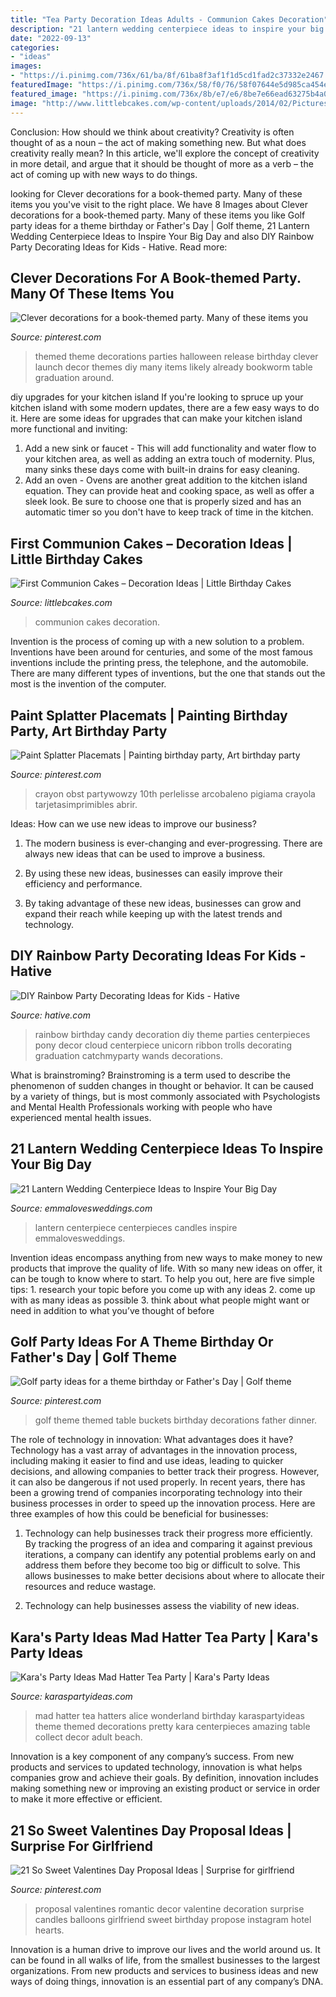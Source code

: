 ```yaml
---
title: "Tea Party Decoration Ideas Adults - Communion Cakes Decoration"
description: "21 lantern wedding centerpiece ideas to inspire your big day"
date: "2022-09-13"
categories:
- "ideas"
images:
- "https://i.pinimg.com/736x/61/ba/8f/61ba8f3af1f1d5cd1fad2c37332e2467.jpg"
featuredImage: "https://i.pinimg.com/736x/58/f0/76/58f07644e5d985ca454ea681294e10e5.jpg"
featured_image: "https://i.pinimg.com/736x/8b/e7/e6/8be7e66ead63275b4a0d724b337dbef5.jpg"
image: "http://www.littlebcakes.com/wp-content/uploads/2014/02/Pictures-of-First-Communion-Cakes-627x1024.jpg"
---
```



Conclusion: How should we think about creativity?
Creativity is often thought of as a noun – the act of making something new. But what does creativity really mean? In this article, we'll explore the concept of creativity in more detail, and argue that it should be thought of more as a verb – the act of coming up with new ways to do things.

	

		
looking for Clever decorations for a book-themed party. Many of these items you you've visit to the right place. We have 8 Images about Clever decorations for a book-themed party. Many of these items you like Golf party ideas for a theme birthday or Father&#039;s Day | Golf theme, 21 Lantern Wedding Centerpiece Ideas to Inspire Your Big Day and also DIY Rainbow Party Decorating Ideas for Kids - Hative. Read more:
		
    
## Clever Decorations For A Book-themed Party. Many Of These Items You

<img loading=lazy src="https://s-media-cache-ak0.pinimg.com/736x/ea/6d/ed/ea6dede3f6ce2f9912efae33229ae713--book-theme-parties-book-themed-party.jpg" onerror="this.onerror=null;this.src='https://tse3.mm.bing.net/th?id=OIP.hzQW_8QjAt2yAdd8Qx97JQHaJ3&amp;pid=15.1';" alt="Clever decorations for a book-themed party. Many of these items you">

_Source: pinterest.com_

>themed theme decorations parties halloween release birthday clever launch decor themes diy many items likely already bookworm table graduation around. 

	

diy upgrades for your kitchen island
If you're looking to spruce up your kitchen island with some modern updates, there are a few easy ways to do it. Here are some ideas for upgrades that can make your kitchen island more functional and inviting: 
1. Add a new sink or faucet - This will add functionality and water flow to your kitchen area, as well as adding an extra touch of modernity. Plus, many sinks these days come with built-in drains for easy cleaning. 
2. Add an oven - Ovens are another great addition to the kitchen island equation. They can provide heat and cooking space, as well as offer a sleek look. Be sure to choose one that is properly sized and has an automatic timer so you don't have to keep track of time in the kitchen. 

    
## First Communion Cakes – Decoration Ideas | Little Birthday Cakes

<img loading=lazy src="http://www.littlebcakes.com/wp-content/uploads/2014/02/Pictures-of-First-Communion-Cakes-627x1024.jpg" onerror="this.onerror=null;this.src='https://tse2.mm.bing.net/th?id=OIP.iNCejBY0aD6J938eaEJdHAHaMG&amp;pid=15.1';" alt="First Communion Cakes – Decoration Ideas | Little Birthday Cakes">

_Source: littlebcakes.com_

>communion cakes decoration. 

	

Invention is the process of coming up with a new solution to a problem. Inventions have been around for centuries, and some of the most famous inventions include the printing press, the telephone, and the automobile. There are many different types of inventions, but the one that stands out the most is the invention of the computer.

    
## Paint Splatter Placemats | Painting Birthday Party, Art Birthday Party

<img loading=lazy src="https://i.pinimg.com/736x/8b/e7/e6/8be7e66ead63275b4a0d724b337dbef5.jpg" onerror="this.onerror=null;this.src='https://tse4.mm.bing.net/th?id=OIP.LnokAZkPjaSjkxX4GJdGrgHaLD&amp;pid=15.1';" alt="Paint Splatter Placemats | Painting birthday party, Art birthday party">

_Source: pinterest.com_

>crayon obst partywowzy 10th perlelisse arcobaleno pigiama crayola tarjetasimprimibles abrir. 

	

Ideas: How can we use new ideas to improve our business?
1. The modern business is ever-changing and ever-progressing. There are always new ideas that can be used to improve a business.
2. By using these new ideas, businesses can easily improve their efficiency and performance.

3. By taking advantage of these new ideas, businesses can grow and expand their reach while keeping up with the latest trends and technology.

    
## DIY Rainbow Party Decorating Ideas For Kids - Hative

<img loading=lazy src="https://hative.com/wp-content/uploads/2014/11/diy-rainbow-party-decorating-ideas/4-candy-decoration.jpg" onerror="this.onerror=null;this.src='https://tse2.mm.bing.net/th?id=OIP.GfTxgQhCKywEmuWykiSTCAHaLG&amp;pid=15.1';" alt="DIY Rainbow Party Decorating Ideas for Kids - Hative">

_Source: hative.com_

>rainbow birthday candy decoration diy theme parties centerpieces pony decor cloud centerpiece unicorn ribbon trolls decorating graduation catchmyparty wands decorations. 

	

What is brainstroming?
Brainstroming is a term used to describe the phenomenon of sudden changes in thought or behavior. It can be caused by a variety of things, but is most commonly associated with Psychologists and Mental Health Professionals working with people who have experienced mental health issues.

    
## 21 Lantern Wedding Centerpiece Ideas To Inspire Your Big Day

<img loading=lazy src="http://emmalovesweddings.com/wp-content/uploads/2017/08/vintage-wedding-centerpiece-ideas-with-lantern-and-candles.jpg" onerror="this.onerror=null;this.src='https://tse2.mm.bing.net/th?id=OIP.Eq8xctou3JZK1tda_Vd7EwHaLH&amp;pid=15.1';" alt="21 Lantern Wedding Centerpiece Ideas to Inspire Your Big Day">

_Source: emmalovesweddings.com_

>lantern centerpiece centerpieces candles inspire emmalovesweddings. 

	

Invention ideas encompass anything from new ways to make money to new products that improve the quality of life. With so many new ideas on offer, it can be tough to know where to start. To help you out, here are five simple tips: 1. research your topic before you come up with any ideas 2. come up with as many ideas as possible 3. think about what people might want or need in addition to what you’ve thought of before 
    
## Golf Party Ideas For A Theme Birthday Or Father&#039;s Day | Golf Theme

<img loading=lazy src="https://i.pinimg.com/736x/58/f0/76/58f07644e5d985ca454ea681294e10e5.jpg" onerror="this.onerror=null;this.src='https://tse2.mm.bing.net/th?id=OIP.gSqPLZJiY6v_wS3LlVExsAHaJ3&amp;pid=15.1';" alt="Golf party ideas for a theme birthday or Father&#039;s Day | Golf theme">

_Source: pinterest.com_

>golf theme themed table buckets birthday decorations father dinner. 

	

The role of technology in innovation: What advantages does it have?
Technology has a vast array of advantages in the innovation process, including making it easier to find and use ideas, leading to quicker decisions, and allowing companies to better track their progress. However, it can also be dangerous if not used properly. In recent years, there has been a growing trend of companies incorporating technology into their business processes in order to speed up the innovation process. Here are three examples of how this could be beneficial for businesses: 
1) Technology can help businesses track their progress more efficiently. By tracking the progress of an idea and comparing it against previous iterations, a company can identify any potential problems early on and address them before they become too big or difficult to solve. This allows businesses to make better decisions about where to allocate their resources and reduce wastage. 

2) Technology can help businesses assess the viability of new ideas.

    
## Kara&#039;s Party Ideas Mad Hatter Tea Party | Kara&#039;s Party Ideas

<img loading=lazy src="http://www.karaspartyideas.com/wp-content/uploads/2012/05/robynprestonphotography-2012-34_600x900.jpg" onerror="this.onerror=null;this.src='https://tse4.mm.bing.net/th?id=OIP.U886wz1iauuIY5ZeH4CE8wHaLH&amp;pid=15.1';" alt="Kara&#039;s Party Ideas Mad Hatter Tea Party | Kara&#039;s Party Ideas">

_Source: karaspartyideas.com_

>mad hatter tea hatters alice wonderland birthday karaspartyideas theme themed decorations pretty kara centerpieces amazing table collect decor adult beach. 

	

Innovation is a key component of any company’s success. From new products and services to updated technology, innovation is what helps companies grow and achieve their goals. By definition, innovation includes making something new or improving an existing product or service in order to make it more effective or efficient.

    
## 21 So Sweet Valentines Day Proposal Ideas | Surprise For Girlfriend

<img loading=lazy src="https://i.pinimg.com/736x/61/ba/8f/61ba8f3af1f1d5cd1fad2c37332e2467.jpg" onerror="this.onerror=null;this.src='https://tse3.mm.bing.net/th?id=OIP.gQnUpPo5nhZHKCqmIsP8SwHaLG&amp;pid=15.1';" alt="21 So Sweet Valentines Day Proposal Ideas | Surprise for girlfriend">

_Source: pinterest.com_

>proposal valentines romantic decor valentine decoration surprise candles balloons girlfriend sweet birthday propose instagram hotel hearts. 

	

Innovation is a human drive to improve our lives and the world around us. It can be found in all walks of life, from the smallest businesses to the largest organizations. From new products and services to business ideas and new ways of doing things, innovation is an essential part of any company’s DNA.

